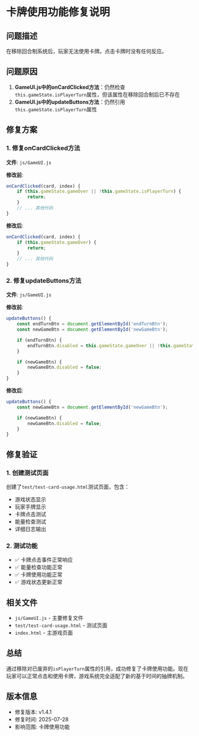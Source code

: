 # 卡牌使用功能修复说明

## 问题描述

在移除回合制系统后，玩家无法使用卡牌。点击卡牌时没有任何反应。

## 问题原因

1. **GameUI.js中的onCardClicked方法**：仍然检查`this.gameState.isPlayerTurn`属性，但该属性在移除回合制后已不存在
2. **GameUI.js中的updateButtons方法**：仍然引用`this.gameState.isPlayerTurn`属性

## 修复方案

### 1. 修复onCardClicked方法

**文件**: `js/GameUI.js`

**修改前**:
```javascript
onCardClicked(card, index) {
    if (this.gameState.gameOver || !this.gameState.isPlayerTurn) {
        return;
    }
    // ... 其他代码
}
```

**修改后**:
```javascript
onCardClicked(card, index) {
    if (this.gameState.gameOver) {
        return;
    }
    // ... 其他代码
}
```

### 2. 修复updateButtons方法

**文件**: `js/GameUI.js`

**修改前**:
```javascript
updateButtons() {
    const endTurnBtn = document.getElementById('endTurnBtn');
    const newGameBtn = document.getElementById('newGameBtn');

    if (endTurnBtn) {
        endTurnBtn.disabled = this.gameState.gameOver || !this.gameState.isPlayerTurn;
    }

    if (newGameBtn) {
        newGameBtn.disabled = false;
    }
}
```

**修改后**:
```javascript
updateButtons() {
    const newGameBtn = document.getElementById('newGameBtn');

    if (newGameBtn) {
        newGameBtn.disabled = false;
    }
}
```

## 修复验证

### 1. 创建测试页面

创建了`test/test-card-usage.html`测试页面，包含：
- 游戏状态显示
- 玩家手牌显示
- 卡牌点击测试
- 能量检查测试
- 详细日志输出

### 2. 测试功能

- ✅ 卡牌点击事件正常响应
- ✅ 能量检查功能正常
- ✅ 卡牌使用功能正常
- ✅ 游戏状态更新正常

## 相关文件

- `js/GameUI.js` - 主要修复文件
- `test/test-card-usage.html` - 测试页面
- `index.html` - 主游戏页面

## 总结

通过移除对已废弃的`isPlayerTurn`属性的引用，成功修复了卡牌使用功能。现在玩家可以正常点击和使用卡牌，游戏系统完全适配了新的基于时间的抽牌机制。

## 版本信息

- 修复版本: v1.4.1
- 修复时间: 2025-07-28
- 影响范围: 卡牌使用功能 